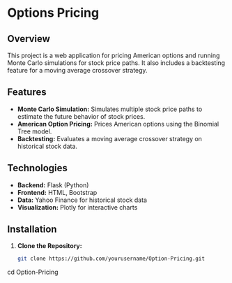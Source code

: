 # Options Pricing

## Overview

This project is a web application for pricing American options and running Monte Carlo simulations for stock price paths. It also includes a backtesting feature for a moving average crossover strategy.

## Features

- **Monte Carlo Simulation:** Simulates multiple stock price paths to estimate the future behavior of stock prices.
- **American Option Pricing:** Prices American options using the Binomial Tree model.
- **Backtesting:** Evaluates a moving average crossover strategy on historical stock data.

## Technologies

- **Backend:** Flask (Python)
- **Frontend:** HTML, Bootstrap
- **Data:** Yahoo Finance for historical stock data
- **Visualization:** Plotly for interactive charts

## Installation

1. **Clone the Repository:**
   ```bash
   git clone https://github.com/yourusername/Option-Pricing.git
cd Option-Pricing

